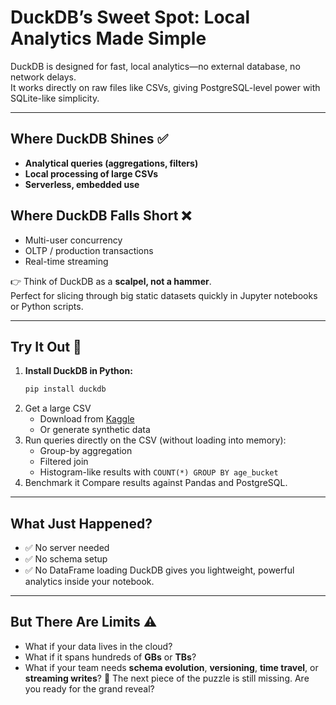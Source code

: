 # DuckDB’s Sweet Spot: Local Analytics Made Simple

DuckDB is designed for fast, local analytics—no external database, no network delays.  
It works directly on raw files like CSVs, giving PostgreSQL-level power with SQLite-like simplicity.

---

## Where DuckDB Shines ✅
- **Analytical queries (aggregations, filters)**  
- **Local processing of large CSVs**  
- **Serverless, embedded use**  

## Where DuckDB Falls Short ❌
- Multi-user concurrency  
- OLTP / production transactions  
- Real-time streaming  

👉 Think of DuckDB as a **scalpel, not a hammer**.  
Perfect for slicing through big static datasets quickly in Jupyter notebooks or Python scripts.

---

## Try It Out 🧪

1. **Install DuckDB in Python:**
   ```bash
   pip install duckdb
   ```
2. Get a large CSV
   - Download from [Kaggle](https://www.kaggle.com/)
   - Or generate synthetic data
3. Run queries directly on the CSV (without loading into memory):
   - Group-by aggregation
   - Filtered join
   - Histogram-like results with `COUNT(*) GROUP BY age_bucket`
4. Benchmark it
   Compare results against Pandas and PostgreSQL.
---

## What Just Happened?
- ✅ No server needed
- ✅ No schema setup
- ✅ No DataFrame loading
DuckDB gives you lightweight, powerful analytics inside your notebook.
---

## But There Are Limits ⚠️
- What if your data lives in the cloud?
- What if it spans hundreds of **GBs** or **TBs**?
- What if your team needs **schema evolution**, **versioning**, **time travel**, or **streaming writes**?
🔮 The next piece of the puzzle is still missing.
Are you ready for the grand reveal?
